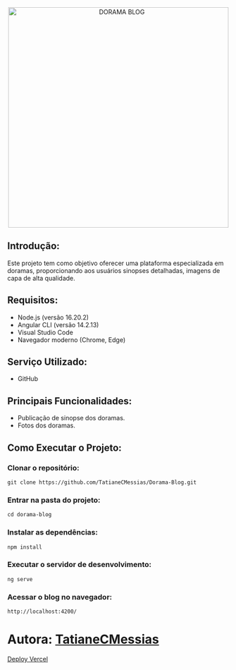 <div align="center">
  <img src="https://github.com/user-attachments/assets/8df53de3-8122-43f2-b176-c486f8b9077f" width="500" alt="DORAMA BLOG">
  </br>
</div>

## Introdução:
Este projeto tem como objetivo oferecer uma plataforma especializada em doramas, proporcionando aos usuários sinopses detalhadas, imagens de capa de alta qualidade.

## Requisitos:
- Node.js (versão 16.20.2)
- Angular CLI (versão 14.2.13)
- Visual Studio Code
- Navegador moderno (Chrome, Edge)

## Serviço Utilizado: 
- GitHub

## Principais Funcionalidades:
- Publicação de sinopse dos doramas.
- Fotos dos doramas.

## Como Executar o Projeto:

### Clonar o repositório:

```
git clone https://github.com/TatianeCMessias/Dorama-Blog.git
```

### Entrar na pasta do projeto:
```
cd dorama-blog
```

### Instalar as dependências:
```
npm install
```

### Executar o servidor de desenvolvimento:
```
ng serve
```

### Acessar o blog no navegador:
```
http://localhost:4200/
```

# Autora: [TatianeCMessias](https://www.linkedin.com/in/tatianecmessias/)

[Deploy Vercel](https://dorama-blog.vercel.app/)
